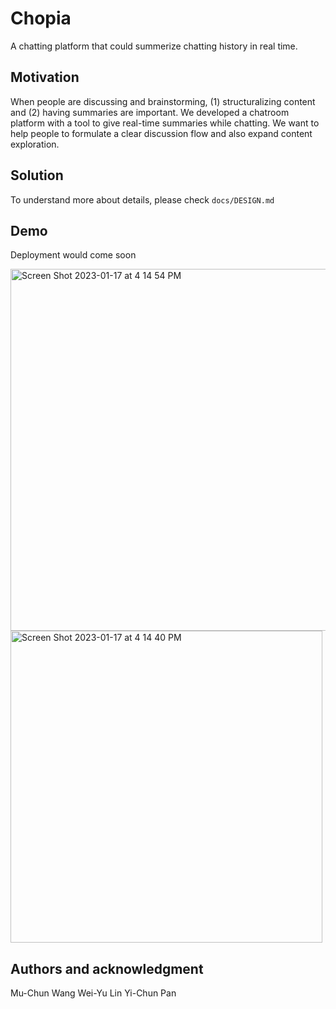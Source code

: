 # Chopia
A chatting platform that could summerize chatting history in real time.

## Motivation
When people are discussing and brainstorming, (1) structuralizing content and (2) having summaries are important. We developed a chatroom platform with a tool to give real-time summaries while chatting. We want to help people to formulate a clear discussion flow and also expand content exploration.

## Solution
To understand more about details, please check `docs/DESIGN.md`

## Demo
Deployment would come soon

<img width="579" alt="Screen Shot 2023-01-17 at 4 14 54 PM" src="https://user-images.githubusercontent.com/62784299/213024227-64a08a5e-7f58-4a7a-a082-7ce062957299.png">

<img width="499" alt="Screen Shot 2023-01-17 at 4 14 40 PM" src="https://user-images.githubusercontent.com/62784299/213024228-d2e18d82-d534-4b08-bc3f-19e48e67b105.png">

## Authors and acknowledgment
Mu-Chun Wang
Wei-Yu Lin
Yi-Chun Pan
